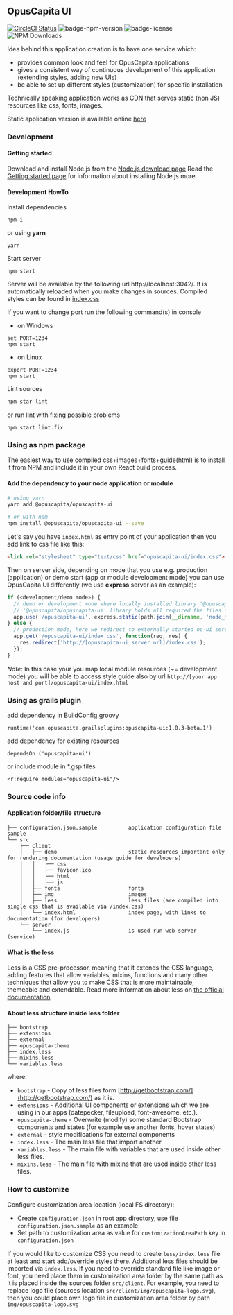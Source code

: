 ## OpusCapita UI

[![CircleCI Status](https://circleci.com/gh/OpusCapita/opuscapita-ui/tree/master.svg?style=shield&circle-token=:circle-token)](https://circleci.com/gh/OpusCapita/opuscapita-ui)
![badge-npm-version](https://img.shields.io/npm/v/@opuscapita/opuscapita-ui.svg) 
![badge-license](https://img.shields.io/github/license/OpusCapita/opuscapita-ui.svg)
![NPM Downloads](https://img.shields.io/npm/dm/@opuscapita/opuscapita-ui.svg)

Idea behind this application creation is to have one service which:
- provides common look and feel for OpusCapita applications
- gives a consistent way of continuous development of this application (extending styles, adding new UIs)
- be able to set up different styles (customization) for specific installation

Technically speaking application works as CDN that serves static (non JS) resources like css, fonts, images.

Static application version is available online [here](https://opuscapita.github.io/opuscapita-ui)

### Development

#### Getting started
Download and install Node.js from the [Node.js download page](https://nodejs.org/en/download/)
Read the [Getting started page](https://docs.npmjs.com/getting-started/installing-node) for information about installing Node.js more.

#### Development HowTo

Install dependencies
```
npm i
```
or using **yarn**
```
yarn
```

Start server
```
npm start
```

Server will be available by the following url http://localhost:3042/. It is automatically reloaded when you make changes in sources.
Compiled styles can be found in [index.css](http://localhost:3042/index.css)

If you want to change port run the following command(s) in console
- on Windows
```
set PORT=1234
npm start
```
- on Linux
```
export PORT=1234
npm start
```

Lint sources
```bash
npm star lint
```

or run lint with fixing possible problems
```
npm start lint.fix
```

### Using as npm package
The easiest way to use compiled css+images+fonts+guide(html) is to install it from NPM and include it in your own React build process.

#### Add the dependency to your node application or module

```bash
# using yarn
yarn add @opuscapita/opuscapita-ui

# or with npm
npm install @opuscapita/opuscapita-ui --save
```

Let's say you have ```index.html``` as entry point of your application then you add link to css file like this:
```html
<link rel="stylesheet" type="text/css" href="opuscapita-ui/index.css">
```

Then on server side, depending on mode that you use e.g. production (application) or demo start (app or module development mode) you can use OpusCapita UI differently (we use **express** server as an example):
```javascript
if (<development/demo mode>) {
  // demo or development mode where locally installed library '@opuscapita/opuscapita-ui' files are used
  // '@opuscapita/opuscapita-ui' library holds all required the files in 'dist' folder
  app.use('/opuscapita-ui', express.static(path.join(__dirname, 'node_modules/@opuscapita/opuscapita-ui/dist')));
} else {
  // production mode, here we redirect to externally started oc-ui service and its css exposed via http
  app.get('/opuscapita-ui/index.css', function(req, res) {
    res.redirect('http://[opuscapita-ui server url]/index.css');
  });
}
```

*Note:* In this case your you map local module resources (~= development mode) you will be able to access style guide also by url ```http://[your app host and port]/opuscapita-ui/index.html```

### Using as grails plugin
add dependency in BuildConfig.groovy
```
runtime('com.opuscapita.grailsplugins:opuscapita-ui:1.0.3-beta.1')
```
add dependency for existing resources
```
dependsOn ('opuscapita-ui')
```
or include module in *.gsp files
```
<r:require modules="opuscapita-ui"/>
```

### Source code info

#### Application folder/file structure

 ```
 ├── configuration.json.sample          application configuration file sample
 └── src
     ├── client
     │   ├── demo                       static resources important only for rendering documentation (usage guide for developers)
     │   │   ├── css                     
     │   │   ├── favicon.ico
     │   │   ├── html
     │   │   └── js
     │   ├── fonts                      fonts
     │   ├── img                        images
     │   ├── less                       less files (are compiled into single css that is available via /index.css)
     │   └── index.html                 index page, with links to documentation (for developers)
     └── server
         └── index.js                   is used run web server (service)
 ```

#### What is the less
Less is a CSS pre-processor, meaning that it extends the CSS language, adding features that allow variables, mixins, functions and many other techniques that allow you to make CSS that is more maintainable, themeable and extendable.
Read more information about less on [the official documentation](http://lesscss.org/features/#features-overview-feature).

#### About less structure inside less folder

```
├── bootstrap
├── extensions
├── external
├── opuscapita-theme
├── index.less
├── mixins.less
└── variables.less
```
where:
* `bootstrap` - Copy of less files form [http://getbootstrap.com/](http://getbootstrap.com/) as it is.
* `extensions` - Additional UI components or extensions which we are using in our apps (datepecker, fileupload, font-awesome, etc.).
* `opuscapita-theme` - Overwrite (modify) some standard Bootstrap components and states (for example use another fonts, hover states)
* `external` - style modifications for external components
* `index.less` - The main less file that import another
* `variables.less` - The main file with variables that are used inside other less files.  
* `mixins.less` - The main file with mixins that are used inside other less files.  

### How to customize

 Configure customization area location (local FS directory):
 * Create `configuration.json` in root app directory, use file `configuration.json.sample` as an example
 * Set path to customization area as value for `customizationAreaPath` key in `configuration.json`

 If you would like to customize CSS you need to create ```less/index.less``` file at least and start add/override styles there. Additional less files should be imported via `index.less`.
 If you need to override standard file like image or font, you need place them in customization area folder by the same path as it is placed inside the sources folder ```src/client```. For example, you need to replace logo file (sources location ```src/client/img/opuscapita-logo.svg```), then you could place own logo file in customization area folder by path ```img/opuscapita-logo.svg```
